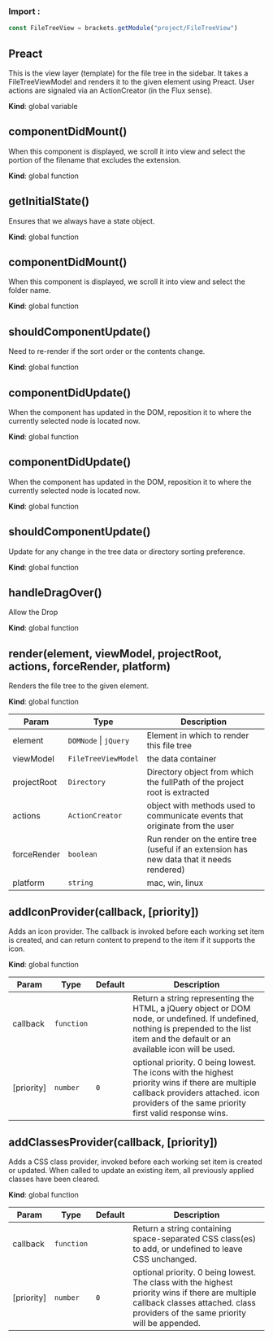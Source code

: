### Import :
```js
const FileTreeView = brackets.getModule("project/FileTreeView")
```

<a name="Preact"></a>

## Preact
This is the view layer (template) for the file tree in the sidebar. It takes a FileTreeViewModel
and renders it to the given element using Preact. User actions are signaled via an ActionCreator
(in the Flux sense).

**Kind**: global variable  
<a name="componentDidMount"></a>

## componentDidMount()
When this component is displayed, we scroll it into view and select the portion
of the filename that excludes the extension.

**Kind**: global function  
<a name="getInitialState"></a>

## getInitialState()
Ensures that we always have a state object.

**Kind**: global function  
<a name="componentDidMount"></a>

## componentDidMount()
When this component is displayed, we scroll it into view and select the folder name.

**Kind**: global function  
<a name="shouldComponentUpdate"></a>

## shouldComponentUpdate()
Need to re-render if the sort order or the contents change.

**Kind**: global function  
<a name="componentDidUpdate"></a>

## componentDidUpdate()
When the component has updated in the DOM, reposition it to where the currently
selected node is located now.

**Kind**: global function  
<a name="componentDidUpdate"></a>

## componentDidUpdate()
When the component has updated in the DOM, reposition it to where the currently
selected node is located now.

**Kind**: global function  
<a name="shouldComponentUpdate"></a>

## shouldComponentUpdate()
Update for any change in the tree data or directory sorting preference.

**Kind**: global function  
<a name="handleDragOver"></a>

## handleDragOver()
Allow the Drop

**Kind**: global function  
<a name="render"></a>

## render(element, viewModel, projectRoot, actions, forceRender, platform)
Renders the file tree to the given element.

**Kind**: global function  

| Param | Type | Description |
| --- | --- | --- |
| element | <code>DOMNode</code> \| <code>jQuery</code> | Element in which to render this file tree |
| viewModel | <code>FileTreeViewModel</code> | the data container |
| projectRoot | <code>Directory</code> | Directory object from which the fullPath of the project root is extracted |
| actions | <code>ActionCreator</code> | object with methods used to communicate events that originate from the user |
| forceRender | <code>boolean</code> | Run render on the entire tree (useful if an extension has new data that it needs rendered) |
| platform | <code>string</code> | mac, win, linux |

<a name="addIconProvider"></a>

## addIconProvider(callback, [priority])
Adds an icon provider. The callback is invoked before each working set item is created, and can
return content to prepend to the item if it supports the icon.

**Kind**: global function  

| Param | Type | Default | Description |
| --- | --- | --- | --- |
| callback | <code>function</code> |  | Return a string representing the HTML, a jQuery object or DOM node, or undefined. If undefined, nothing is prepended to the list item and the default or an available icon will be used. |
| [priority] | <code>number</code> | <code>0</code> | optional priority. 0 being lowest. The icons with the highest priority wins if there are multiple callback providers attached. icon providers of the same priority first valid response wins. |

<a name="addClassesProvider"></a>

## addClassesProvider(callback, [priority])
Adds a CSS class provider, invoked before each working set item is created or updated. When called
to update an existing item, all previously applied classes have been cleared.

**Kind**: global function  

| Param | Type | Default | Description |
| --- | --- | --- | --- |
| callback | <code>function</code> |  | Return a string containing space-separated CSS class(es) to add, or undefined to leave CSS unchanged. |
| [priority] | <code>number</code> | <code>0</code> | optional priority. 0 being lowest. The class with the highest priority wins if there are multiple callback classes attached. class providers of the same priority will be appended. |

